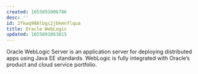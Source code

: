 ```yaml
---
created: 1655891006786
desc: ''
id: 2fkwq986lbgc2jbkmnflqua
title: Oracle WebLogic
updated: 1655891063815
---
```

   
Oracle WebLogic Server is an application server for deploying distributed apps using Java EE standards. WebLogic is fully integrated with Oracle’s product and cloud service portfolio.
